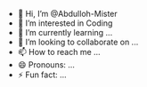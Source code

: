 - 👋 Hi, I’m @Abdulloh-Mister
- 👀 I’m interested in Coding
- 🌱 I’m currently learning ...
- 💞️ I’m looking to collaborate on ...
- 📫 How to reach me ...
- 😄 Pronouns: ...
- ⚡ Fun fact: ...

<!---
Abdulloh-Mister/Abdulloh-Mister is a ✨ special ✨ repository because its `README.md` (this file) appears on your GitHub profile.
You can click the Preview link to take a look at your changes.
--->
